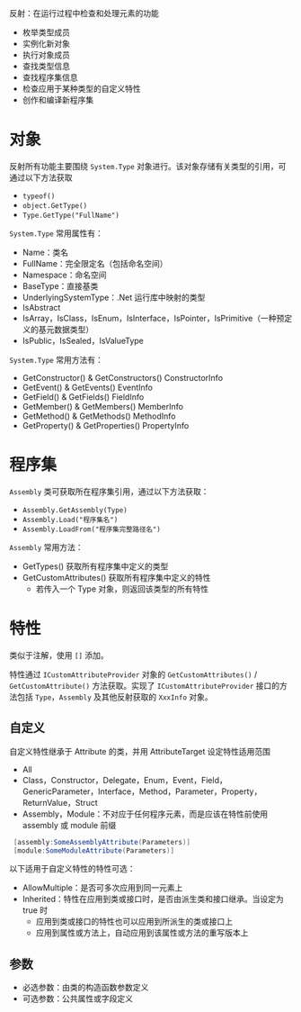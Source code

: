 反射：在运行过程中检查和处理元素的功能
- 枚举类型成员
- 实例化新对象
- 执行对象成员
- 查找类型信息
- 查找程序集信息
- 检查应用于某种类型的自定义特性
- 创作和编译新程序集

# 对象

反射所有功能主要围绕 `System.Type` 对象进行。该对象存储有关类型的引用，可通过以下方法获取
- `typeof()`
- `object.GetType()`
- `Type.GetType("FullName")`

`System.Type` 常用属性有：
- Name：类名
- FullName：完全限定名（包括命名空间）
- Namespace：命名空间
- BaseType：直接基类
- UnderlyingSystemType：.Net 运行库中映射的类型
- IsAbstract
- IsArray，IsClass，IsEnum，IsInterface，IsPointer，IsPrimitive（一种预定义的基元数据类型）
- IsPublic，IsSealed，IsValueType

`System.Type` 常用方法有：
- GetConstructor() & GetConstructors()    ConstructorInfo
- GetEvent() & GetEvents()                            EventInfo
- GetField() & GetFields()                               FieldInfo
- GetMember() & GetMembers()                 MemberInfo
- GetMethod() & GetMethods()                   MethodInfo
- GetProperty() & GetProperties()               PropertyInfo

# 程序集

`Assembly` 类可获取所在程序集引用，通过以下方法获取：
- `Assembly.GetAssembly(Type)`
- `Assembly.Load("程序集名")`
- `Assembly.LoadFrom("程序集完整路径名")`

`Assembly` 常用方法：
- GetTypes()                获取所有程序集中定义的类型
- GetCustomAttributes()       获取所有程序集中定义的特性
   - 若传入一个 Type 对象，则返回该类型的所有特性

# 特性

类似于注解，使用 `[]` 添加。

特性通过 `ICustomAttributeProvider` 对象的 `GetCustomAttributes()` / `GetCustomAttribute()` 方法获取。实现了 `ICustomAttributeProvider` 接口的方法包括 `Type`，`Assembly` 及其他反射获取的 `XxxInfo` 对象。
## 自定义

自定义特性继承于 Attribute 的类，并用 AttributeTarget 设定特性适用范围 
- All
- Class，Constructor，Delegate，Enum，Event，Field，GenericParameter，Interface，Method，Parameter，Property，ReturnValue，Struct
- Assembly，Module：不对应于任何程序元素，而是应该在特性前使用 assembly 或 module 前缀
```c#
 [assembly:SomeAssemblyAttribute(Parameters)]
 [module:SomeModuleAttribute(Parameters)]
```

以下适用于自定义特性的特性可选：
- AllowMultiple：是否可多次应用到同一元素上
- Inherited：特性在应用到类或接口时，是否由派生类和接口继承。当设定为 true 时
	- 应用到类或接口的特性也可以应用到所派生的类或接口上
	- 应用到属性或方法上，自动应用到该属性或方法的重写版本上
## 参数

- 必选参数：由类的构造函数参数定义
- 可选参数：公共属性或字段定义

